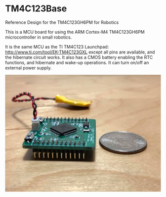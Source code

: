 # TM4C123Base
Reference Design for the TM4C123GH6PM for Robotics

This is a MCU board for using the ARM Cortex-M4 TM4C123GH6PM microcontroller in small robotics.

It is the same MCU as the TI TM4C123 Launchpad: http://www.ti.com/tool/EK-TM4C123GXL except all pins are available, and the hibernate circuit works. It also has a CMOS battery enabling the RTC functions, and hibernate and wake-up operations. It can turn on/off an external power supply.

![alt text](https://raw.githubusercontent.com/altineller/TM4C123Base/master/images/T100.jpg)
